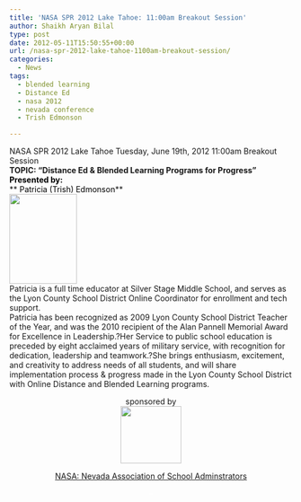 ```yaml
---
title: 'NASA SPR 2012 Lake Tahoe: 11:00am Breakout Session'
author: Shaikh Aryan Bilal
type: post
date: 2012-05-11T15:50:55+00:00
url: /nasa-spr-2012-lake-tahoe-1100am-breakout-session/
categories:
  - News
tags:
  - blended learning
  - Distance Ed
  - nasa 2012
  - nevada conference
  - Trish Edmonson

---
```

NASA SPR 2012 Lake Tahoe Tuesday, June 19th, 2012 11:00am Breakout Session  
**TOPIC: &#8220;Distance Ed & Blended Learning Programs for Progress&#8221;**  
**<span style="color: #000000;">Presented by:</span>**  
** <span style="color: #000000;">Patricia (Trish) Edmonson</span>**  
<img loading="lazy" class="size-full wp-image-5530 alignleft" title="Trish Edmonson" src="http://www.backbonecommunications.com/wp-content/uploads/Trishphoto.jpg" alt="" width="120" height="160" />  
Patricia is a full time educator at Silver Stage Middle School, and serves as the Lyon County School District Online Coordinator for enrollment and tech support.  
Patricia has been recognized as 2009 Lyon County School District Teacher of the Year, and was the 2010 recipient of the Alan Pannell Memorial Award for Excellence in Leadership.?Her Service to public school education is preceded by eight acclaimed years of military service, with recognition for dedication, leadership and teamwork.?She brings enthusiasm, excitement, and creativity to address needs of all students, and will share implementation process & progress made in the Lyon County School District with Online Distance and Blended Learning programs.

<p style="text-align: center;">
  sponsored by<br /> <img loading="lazy" class="aligncenter  wp-image-3696" title="Backbone Puzzle Piece LOGO" src="http://www.backbonecommunications.com/wp-content/uploads/Backbone-Puzzle-Piece-LOGO-300x283.png" alt="" width="108" height="102" />
</p>

<p style="text-align: center;">
  <a title="NASA Nevada Conference" href="http://www.nvadministrator.org/" target="_blank" rel="noopener">NASA: Nevada Association of School Adminstrators</a>
</p>

<p style="text-align: center;">
  <span style="color: #ffffff;">&#8211;</span>
</p>